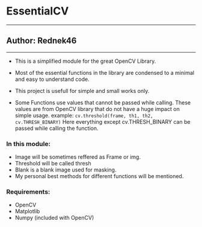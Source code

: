 # EssentialCV
----------
## Author: Rednek46
---------------------------------
* This is a simplified module for the great OpenCV Library.
* Most of the essential functions in the library are condensed to a minimal and easy to understand code.
	
* This project is usefull for simple and small works only. 
* Some Functions use values that cannot be passed while calling. These values are from OpenCV library
	that do not have a huge impact on simple usage.
		example: `cv.threshold(frame, th1, th2, cv.THRESH_BINARY)`
		Here everything except cv.THRESH_BINARY can be passed while calling the function.

### In this module:
* Image will be sometimes reffered as Frame or img.
* Threshold will be called thresh
* Blank is a blank image used for masking.
* My personal best methods for different functions will be mentioned.
	
### Requirements:
* OpenCV
* Matplotlib
* Numpy (included with OpenCV)
 

